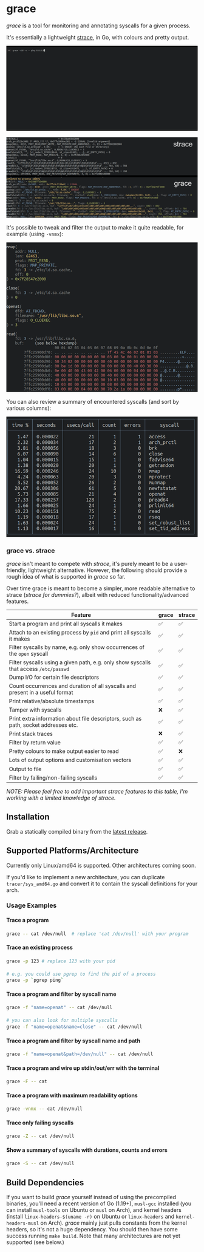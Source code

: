 # grace

_grace_ is a tool for monitoring and annotating syscalls for a given process.

It's essentially a lightweight [strace](https://en.wikipedia.org/wiki/Strace), in Go, with colours and pretty output.

<p align="center">
<img src="demo.gif"/>
</p>

<p align="center">
<img src="compare.png"/>
</p>

It's possible to tweak and filter the output to make it quite readable, for example (using `-vnmx`):

<p align="center">
<img src="ux.png"/>
</p>

You can also review a summary of encountered syscalls (and sort by various columns):

<p align="center">
<img src="summary.png"/>
</p>


### grace vs. strace

_grace_ isn't meant to compete with _strace_, it's purely meant to be a user-friendly, lightweight alternative. However, the following should provide a rough idea of what is supported in _grace_ so far.

Over time grace is meant to become a simpler, more readable alternative to strace (_strace for dummies?_), albeit with reduced functionality/advanced features.

| Feature                                                                               | grace | strace |
|---------------------------------------------------------------------------------------|-------|--------|
| Start a program and print all syscalls it makes                                       | ✅     | ✅      |
| Attach to an existing process by `pid` and print all syscalls it makes                | ✅     | ✅      |
| Filter syscalls by name, e.g. only show occurrences of the `open` syscall             | ✅     | ✅      |
| Filter syscalls using a given path, e.g. only show syscalls that access `/etc/passwd` | ✅     | ✅      |
| Dump I/O for certain file descriptors                                                 | ✅     | ✅      |
| Count occurrences and duration of all syscalls and present in a useful format         | ✅     | ✅      |
| Print relative/absolute timestamps                                                    | ✅     | ✅      |
| Tamper with syscalls                                                                  | ❌     | ✅      |
| Print extra information about file descriptors, such as path, socket addresses etc.   | ✅     | ✅      |
| Print stack traces                                                                    | ❌     | ✅      |
| Filter by return value                                                                | ✅     | ✅      |
| Pretty colours to make output easier to read                                          | ✅     | ❌      |
| Lots of output options and customisation vectors                                      | ✅     | ✅      |
| Output to file                                                                        | ✅     | ✅      |
| Filter by failing/non-failing syscalls                                                | ✅     | ✅      |

_NOTE: Please feel free to add important strace features to this table, I'm working with a limited knowledge of strace._



## Installation

Grab a statically compiled binary from the [latest release](https://github.com/liamg/grace/releases/latest).

## Supported Platforms/Architecture

Currently only Linux/amd64 is supported. Other architectures coming soon.

If you'd like to implement a new architecture, you can duplicate `tracer/sys_amd64.go` and convert it to contain the syscall definitions for your arch.

### Usage Examples

#### Trace a program

```bash
grace -- cat /dev/null  # replace 'cat /dev/null' with your program
```

#### Trace an existing process

```bash
grace -p 123 # replace 123 with your pid

# e.g. you could use pgrep to find the pid of a process
grace -p `pgrep ping`
```

#### Trace a program and filter by syscall name

```bash
grace -f "name=openat" -- cat /dev/null 

# you can also look for multiple syscalls
grace -f "name=openat&name=close" -- cat /dev/null
```

#### Trace a program and filter by syscall name and path

```bash
grace -f "name=openat&path=/dev/null" -- cat /dev/null
```

#### Trace a program and wire up stdin/out/err with the terminal

```bash
grace -F -- cat
```

#### Trace a program with maximum readability options

```bash
grace -vnmx -- cat /dev/null
```

#### Trace only failing syscalls

```bash
grace -Z -- cat /dev/null 
```

#### Show a summary of syscalls with durations, counts and errors

```bash
grace -S -- cat /dev/null
```

## Build Dependencies

If you want to build _grace_ yourself instead of using the precompiled binaries, you'll need a recent version of Go (1.19+), `musl-gcc` installed (you can install `musl-tools` on Ubuntu or `musl` on Arch), and kernel headers (install `linux-headers-$(uname -r)` on Ubuntu or `linux-headers` and `kernel-headers-musl` on Arch). _grace_ mainly just pulls constants from the kernel headers, so it's not a huge dependency. You should then have some success running `make build`. Note that many architectures are not yet supported (see below.)
